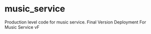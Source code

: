 # music_service
Production level code for music service.
Final Version Deployment For Music Service vF